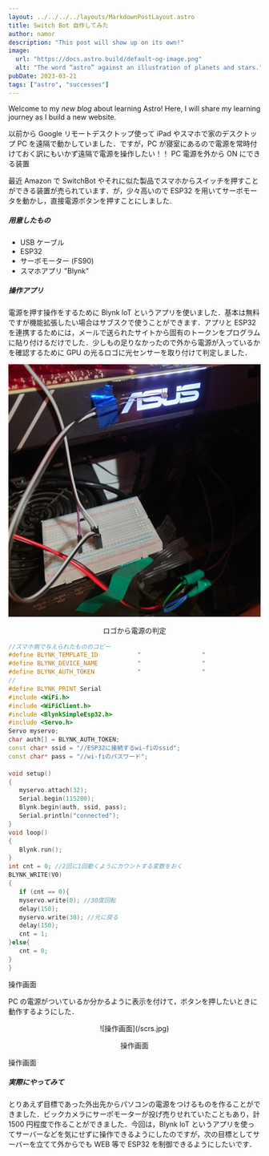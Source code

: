 ```yaml
---
layout: ../../../../layouts/MarkdownPostLayout.astro
title: Switch Bot 自作してみた
author: namor
description: "This post will show up on its own!"
image:
  url: "https://docs.astro.build/default-og-image.png"
  alt: "The word “astro” against an illustration of planets and stars."
pubDate: 2023-03-21
tags: ["astro", "successes"]
---
```


Welcome to my _new blog_ about learning Astro! Here, I will share my learning journey as I build a new website.

以前から Google リモートデスクトップ使って iPad やスマホで家のデスクトップ PC を遠隔で動かしていました．ですが，PC が寝室にあるので電源を常時付けておく訳にもいかず遠隔で電源を操作したい！！
PC 電源を外から ON にできる装置

最近 Amazon で SwitchBot やそれに似た製品でスマホからスイッチを押すことができる装置が売られています．が，少々高いので ESP32 を用いてサーボモータを動かし，直接電源ボタンを押すことにしました.

##### 用意したもの

- USB ケーブル
- ESP32
- サーボモーター (FS90)
- スマホアプリ "Blynk"

##### 操作アプリ

電源を押す操作をするために Blynk loT というアプリを使いました．基本は無料ですが機能拡張したい場合はサブスクで使うことができます．アプリと ESP32 を連携するためには，メールで送られたサイトから固有のトークンをプログラムに貼り付けるだけでした．少しもの足りなかったので外から電源が入っているかを確認するために GPU の光るロゴに光センサーを取り付けて判定しました．

<center>

![ロゴから電源の判定](./gpu.jpg)

  <p>ロゴから電源の判定</p>
</center>

```cpp
//スマホ側で与えられたもののコピー
#define BLYNK_TEMPLATE_ID           "                 "
#define BLYNK_DEVICE_NAME           "                 "
#define BLYNK_AUTH_TOKEN            "                 "
//
#define BLYNK_PRINT Serial
#include <WiFi.h>
#include <WiFiClient.h>
#include <BlynkSimpleEsp32.h>
#include <Servo.h>
Servo myservo;
char auth[] = BLYNK_AUTH_TOKEN;
const char* ssid = "//ESP32に接続するwi-fiのssid";
const char* pass = "//wi-fiのパスワード";

void setup()
{
   myservo.attach(32);
   Serial.begin(115200);
   Blynk.begin(auth, ssid, pass);
   Serial.println("connected");
}
void loop()
{
   Blynk.run();
}
int cnt = 0; //2回に1回動くようにカウントする変数をおく
BLYNK_WRITE(V0)
{
   if (cnt == 0){
   myservo.write(0); //30度回転
   delay(150);
   myservo.write(30); //元に戻る
   delay(150);
   cnt = 1;
}else{
   cnt = 0;
}
}
```

操作画面

PC の電源がついているか分かるように表示を付けて，ボタンを押したいときに動作するようにした．

<center>
  ![操作画面](/scrs.jpg)
  <p>操作画面</p>
</center>

操作画面

##### 実際にやってみて

とりあえず目標であった外出先からパソコンの電源をつけるものを作ることができました．ビックカメラにサーボモーターが投げ売りせれていたこともあり，計 1500 円程度で作ることができました．今回は，Blynk loT というアプリを使ってサーバーなどを気にせずに操作できるようにしたのですが，次の目標としてサーバーを立てて外からでも WEB 等で ESP32 を制御できるようにしたいです．

